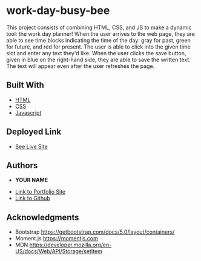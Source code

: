 # work-day-busy-bee

This project consists of combining HTML, CSS, and JS to make a dynamic tool: the work day planner! When the user arrives to the web page, they are able to see time blocks indicating the time of the day: gray for past, green for future, and red for present. The user is able to click into the given time slot and enter any text they'd like. When the user clicks the save button, given in blue on the right-hand side, they are able to save the written text. The text will appear even after the user refreshes the page. 


## Built With

* [HTML](https://developer.mozilla.org/en-US/docs/Web/HTML)
* [CSS](https://developer.mozilla.org/en-US/docs/Web/CSS)
* [Javascript](https://developer.mozilla.org/en-US/docs/Web/JavaScript)

## Deployed Link

* [See Live Site](#)


## Authors

* **YOUR NAME** 

- [Link to Portfolio Site](https://htepelikian.github.io/work-day-busy-bee/)
- [Link to Github](https://github.com/htepelikian/work-day-busy-bee.git)


## Acknowledgments

* Bootstrap https://getbootstrap.com/docs/5.0/layout/containers/
* Moment.js https://momentjs.com
* MDN https://developer.mozilla.org/en-US/docs/Web/API/Storage/setItem
